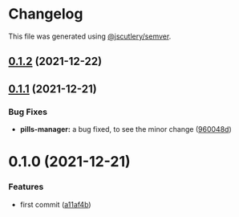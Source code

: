 # Changelog

This file was generated using [@jscutlery/semver](https://github.com/jscutlery/semver).

## [0.1.2](https://github.com/andresmgsl/versioning-testing/compare/pills-manager-0.1.1...pills-manager-0.1.2) (2021-12-22)



## [0.1.1](https://github.com/andresmgsl/versioning-testing/compare/pills-manager-0.1.0...pills-manager-0.1.1) (2021-12-21)


### Bug Fixes

* **pills-manager:** a bug fixed, to see the minor change ([960048d](https://github.com/andresmgsl/versioning-testing/commit/960048dc41a482001365314d18889431336700c4))



# 0.1.0 (2021-12-21)


### Features

* first commit ([a11af4b](https://github.com/andresmgsl/versioning-testing/commit/a11af4be06306dec6c0ffce118b2eb48335a0f00))
